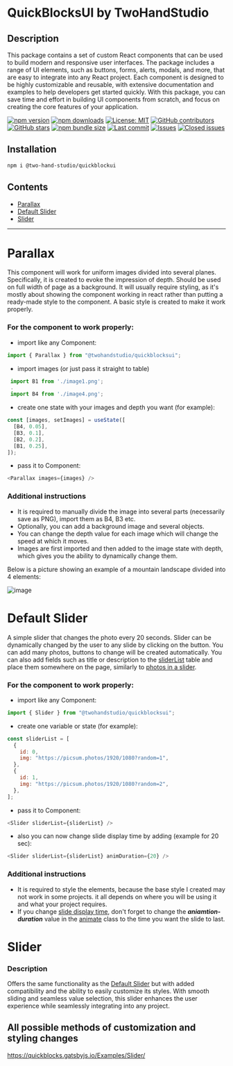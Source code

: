 # QuickBlocksUI by TwoHandStudio

## Description 
This package contains a set of custom React components that can be used to build modern and responsive user interfaces. The package includes a range of UI elements, such as buttons, forms, alerts, modals, and more, that are easy to integrate into any React project. Each component is designed to be highly customizable and reusable, with extensive documentation and examples to help developers get started quickly. With this package, you can save time and effort in building UI components from scratch, and focus on creating the core features of your application.

[![npm version](https://img.shields.io/npm/v/@twohandstudio/quickblocksui.svg)](https://www.npmjs.com/package/@twohandstudio/quickblocksui)
[![npm downloads](https://img.shields.io/npm/dt/@twohandstudio/quickblocksui.svg)](https://www.npmjs.com/package/@twohandstudio/quickblocksui)
[![License: MIT](https://img.shields.io/badge/License-MIT-yellow.svg)](https://opensource.org/licenses/MIT)
[![GitHub contributors](https://img.shields.io/github/contributors/TwoHandStudio/QuickBlocksUI.svg)](https://github.com/TwoHandStudio/QuickBlocksUI/graphs/contributors)
[![GitHub stars](https://img.shields.io/github/stars/TwoHandStudio/QuickBlocksUI.svg?style=social&label=Star&maxAge=2592000)](https://github.com/TwoHandStudio/QuickBlocksUI/stargazers)
[![npm bundle size](https://img.shields.io/bundlephobia/min/@twohandstudio/quickblocksui.svg)](https://www.npmjs.com/package/@twohandstudio/quickblocksui)
[![Last commit](https://img.shields.io/github/last-commit/TwoHandStudio/QuickBlocksUI.svg)](https://github.com/TwoHandStudio/QuickBlocksUI/commits/master)
[![Issues](https://img.shields.io/github/issues-raw/TwoHandStudio/QuickBlocksUI.svg)](https://github.com/TwoHandStudio/QuickBlocksUI/issues)
[![Closed issues](https://img.shields.io/github/issues-closed-raw/TwoHandStudio/QuickBlocksUI.svg)](https://github.com/TwoHandStudio/QuickBlocksUI/issues?q=is%3Aissue+is%3Aclosed)



## Installation

```sh
npm i @two-hand-studio/quickblockui
```


## Contents

- [Parallax](#parallax)
- [Default Slider](#default-slider)
- [Slider](#slider)

---

# Parallax

This component will work for uniform images divided into several planes. Specifically, it is created to evoke the impression of depth. Should be used on full width of page as a background. It will usually require styling, as it's mostly about showing the component working in react rather than putting a ready-made style to the component. A basic style is created to make it work properly.

### For the component to work properly:

- import like any Component:

```javascript
import { Parallax } from "@twohandstudio/quickblocksui";
```

- import images (or just pass it straight to table)

```javascript
 import B1 from './image1.png';
 .
 import B4 from './image4.png';
```

- create one state with your images and depth you want (for example):

```javascript
const [images, setImages] = useState([
  [B4, 0.05],
  [B3, 0.1],
  [B2, 0.2],
  [B1, 0.25],
]);
```

- pass it to Component:

```javascript
<Parallax images={images} />
```

### Additional instructions

- It is required to manually divide the image into several parts (necessarily save as PNG), import them as B4, B3 etc.
- Optionally, you can add a background image and several objects.
- You can change the depth value for each image which will change the speed at which it moves.
- Images are first imported and then added to the image state with depth, which gives you the ability to dynamically change them.

Below is a picture showing an example of a mountain landscape divided into 4 elements:

![image](https://user-images.githubusercontent.com/82551359/228567429-f993ca49-9709-436e-b665-6ea5d559dd2b.png)

# Default Slider

A simple slider that changes the photo every 20 seconds. Slider can be dynamically changed by the user to any slide by clicking on the button. You can add many photos, buttons to change will be created automatically.
You can also add fields such as title or description to the [sliderList](https://github.com/TEHAQUE/ReactJS-Components/blob/c7c571d8856b02401260069b4a693458ec47930e/slider%20with%20timer/slider.jsx#L5) table and place them somewhere on the page, similarly to [photos in a slider](https://github.com/TEHAQUE/ReactJS-Components/blob/c7c571d8856b02401260069b4a693458ec47930e/slider%20with%20timer/slider.jsx#L53).

### For the component to work properly:

- import like any Component:

```javascript
import { Slider } from "@twohandstudio/quickblocksui";
```

- create one variable or state (for example):

```javascript
const sliderList = [
  {
    id: 0,
    img: "https://picsum.photos/1920/1080?random=1",
  },
  {
    id: 1,
    img: "https://picsum.photos/1920/1080?random=2",
  },
];
```

- pass it to Component:

```javascript
<Slider sliderList={sliderList} />
```

- also you can now change slide display time by adding (example for 20 sec):

```javascript
<Slider sliderList={sliderList} animDuration={20} />
```

### Additional instructions

- It is required to style the elements, because the base style I created may not work in some projects. it all depends on where you will be using it and what your project requires.
- If you change [slide display time](https://github.com/TEHAQUE/ReactJS-Components/blob/c7c571d8856b02401260069b4a693458ec47930e/slider%20with%20timer/slider.jsx#L37), don't forget to change the **_aniamtion-duration_** value in the [animate](https://github.com/TEHAQUE/ReactJS-Components/blob/c7c571d8856b02401260069b4a693458ec47930e/slider%20with%20timer/styl.css#L40) class to the time you want the slide to last.

# Slider
### Description
Offers the same functionality as the [Default Slider](#default-slider) but with added compatibility and the ability to easily customize its styles. With smooth sliding and seamless value selection, this slider enhances the user experience while seamlessly integrating into any project.

## All possible methods of customization and styling changes 
https://quickblocks.gatsbyjs.io/Examples/Slider/
